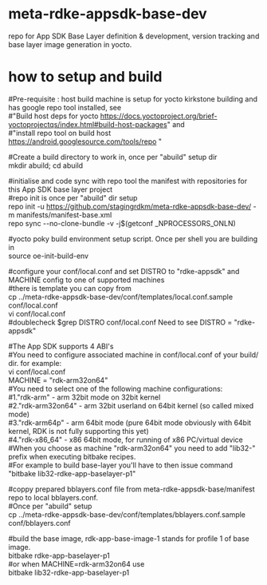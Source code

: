 # meta-rdke-appsdk-base-dev
repo for App SDK Base Layer definition &amp; development, version tracking and base layer image generation in yocto.  
# how to setup and build
  #Pre-requisite : host build machine is setup for yocto kirkstone building and has google repo tool installed, see  
  #"Build host deps for yocto https://docs.yoctoproject.org/brief-yoctoprojectqs/index.html#build-host-packages" and  
  #"install repo tool on build host https://android.googlesource.com/tools/repo "

  #Create a build directory to work in, once per "abuild" setup dir  
  mkdir abuild; cd abuild

  #initialise and code sync with repo tool the manifest with repositories for this App SDK base layer project  
  #repo init is once per "abuild" dir setup  
  repo init -u https://github.com/stagingrdkm/meta-rdke-appsdk-base-dev/ -m manifests/manifest-base.xml  
  repo sync --no-clone-bundle -v -j$(getconf _NPROCESSORS_ONLN)

  #yocto poky build environment setup script. Once per shell you are building in  
  source oe-init-build-env

  #configure your conf/local.conf and set DISTRO to "rdke-appsdk" and MACHINE config to one of supported machines   
  #there is template you can copy from  
  cp ../meta-rdke-appsdk-base-dev/conf/templates/local.conf.sample conf/local.conf  
  vi conf/local.conf  
  #doublecheck $grep DISTRO conf/local.conf  Need to see DISTRO = "rdke-appsdk"  

  #The App SDK supports 4 ABI's  
  #You need to configure associated machine in conf/local.conf of your build/ dir. for example:  
  vi conf/local.conf  
  MACHINE = "rdk-arm32on64"  
  #You need to select one of the following machine configurations:  
  #1."rdk-arm" 	  - arm 32bit mode on 32bit kernel  
  #2."rdk-arm32on64" - arm 32bit userland on 64bit kernel (so called mixed mode)  
  #3."rdk-arm64p" 	  - arm 64bit mode (pure 64bit mode obviously with 64bit kernel, RDK is not fully supporting this yet)  
  #4."rdk-x86_64"	  - x86 64bit mode, for running of x86 PC/virtual device  
  #When you choose as machine "rdk-arm32on64" you need to add "lib32-" prefix when executing bitbake recipes.  
  #For example to build base-layer you'll have to then issue command "bitbake lib32-rdke-app-baselayer-p1"  
  
  #coppy prepared bblayers.conf file from meta-rdke-appsdk-base/manifest repo to local bblayers.conf.  
  #Once per "abuild" setup  
  cp ../meta-rdke-appsdk-base-dev/conf/templates/bblayers.conf.sample conf/bblayers.conf  

  #build the base image, rdk-app-base-image-1 stands for profile 1 of base image.  
  bitbake rdke-app-baselayer-p1  
  #or when MACHINE=rdk-arm32on64 use  
  bitbake lib32-rdke-app-baselayer-p1


  



